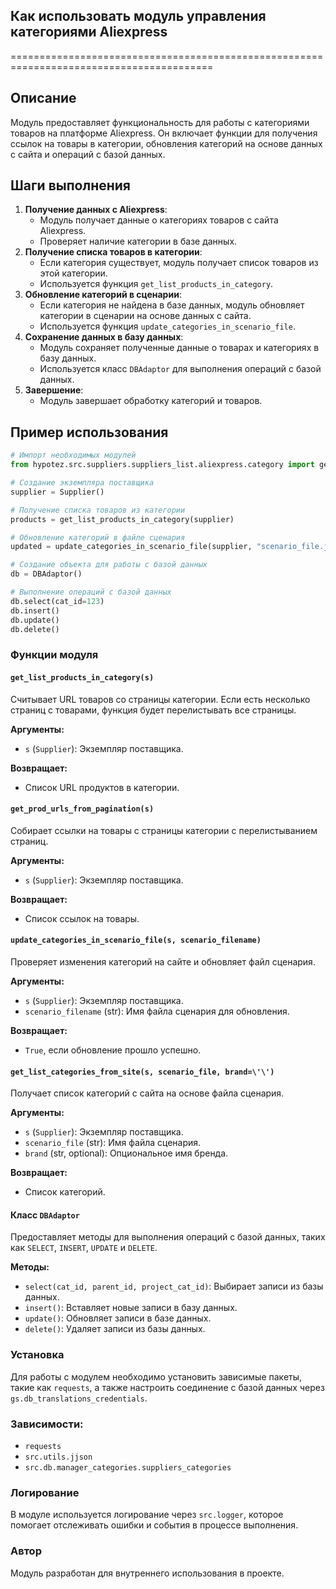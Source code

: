 ## Как использовать модуль управления категориями Aliexpress
=========================================================================================

Описание
-------------------------
Модуль предоставляет функциональность для работы с категориями товаров на платформе Aliexpress. Он включает функции для получения ссылок на товары в категории, обновления категорий на основе данных с сайта и операций с базой данных.

Шаги выполнения
-------------------------
1. **Получение данных с Aliexpress**: 
    - Модуль получает данные о категориях товаров с сайта Aliexpress. 
    - Проверяет наличие категории в базе данных.
2. **Получение списка товаров в категории**: 
    - Если категория существует, модуль получает список товаров из этой категории.
    - Используется функция `get_list_products_in_category`. 
3. **Обновление категорий в сценарии**: 
    - Если категория не найдена в базе данных, модуль обновляет категории в сценарии на основе данных с сайта. 
    - Используется функция `update_categories_in_scenario_file`. 
4. **Сохранение данных в базу данных**:
    - Модуль сохраняет полученные данные о товарах и категориях в базу данных. 
    - Используется класс `DBAdaptor` для выполнения операций с базой данных. 
5. **Завершение**: 
    - Модуль завершает обработку категорий и товаров.

Пример использования
-------------------------

```python
# Импорт необходимых модулей
from hypotez.src.suppliers.suppliers_list.aliexpress.category import get_list_products_in_category, update_categories_in_scenario_file, DBAdaptor

# Создание экземпляра поставщика
supplier = Supplier()

# Получение списка товаров из категории
products = get_list_products_in_category(supplier)

# Обновление категорий в файле сценария
updated = update_categories_in_scenario_file(supplier, "scenario_file.json")

# Создание объекта для работы с базой данных
db = DBAdaptor()

# Выполнение операций с базой данных
db.select(cat_id=123)
db.insert()
db.update()
db.delete()
```

### Функции модуля

#### `get_list_products_in_category(s)`
Считывает URL товаров со страницы категории. Если есть несколько страниц с товарами, функция будет перелистывать все страницы.

**Аргументы:**
- `s` (`Supplier`): Экземпляр поставщика.

**Возвращает:**
- Список URL продуктов в категории.

#### `get_prod_urls_from_pagination(s)`
Собирает ссылки на товары с страницы категории с перелистыванием страниц.

**Аргументы:**
- `s` (`Supplier`): Экземпляр поставщика.

**Возвращает:**
- Список ссылок на товары.

#### `update_categories_in_scenario_file(s, scenario_filename)`
Проверяет изменения категорий на сайте и обновляет файл сценария.

**Аргументы:**
- `s` (`Supplier`): Экземпляр поставщика.
- `scenario_filename` (str): Имя файла сценария для обновления.

**Возвращает:**
- `True`, если обновление прошло успешно.

#### `get_list_categories_from_site(s, scenario_file, brand=\'\')`
Получает список категорий с сайта на основе файла сценария.

**Аргументы:**
- `s` (`Supplier`): Экземпляр поставщика.
- `scenario_file` (str): Имя файла сценария.
- `brand` (str, optional): Опциональное имя бренда.

**Возвращает:**
- Список категорий.

#### Класс `DBAdaptor`
Предоставляет методы для выполнения операций с базой данных, таких как `SELECT`, `INSERT`, `UPDATE` и `DELETE`.

**Методы:**
- `select(cat_id, parent_id, project_cat_id)`: Выбирает записи из базы данных.
- `insert()`: Вставляет новые записи в базу данных.
- `update()`: Обновляет записи в базе данных.
- `delete()`: Удаляет записи из базы данных.

### Установка

Для работы с модулем необходимо установить зависимые пакеты, такие как `requests`, а также настроить соединение с базой данных через `gs.db_translations_credentials`.

### Зависимости:
- `requests`
- `src.utils.jjson`
- `src.db.manager_categories.suppliers_categories`

### Логирование

В модуле используется логирование через `src.logger`, которое помогает отслеживать ошибки и события в процессе выполнения.

### Автор

Модуль разработан для внутреннего использования в проекте.